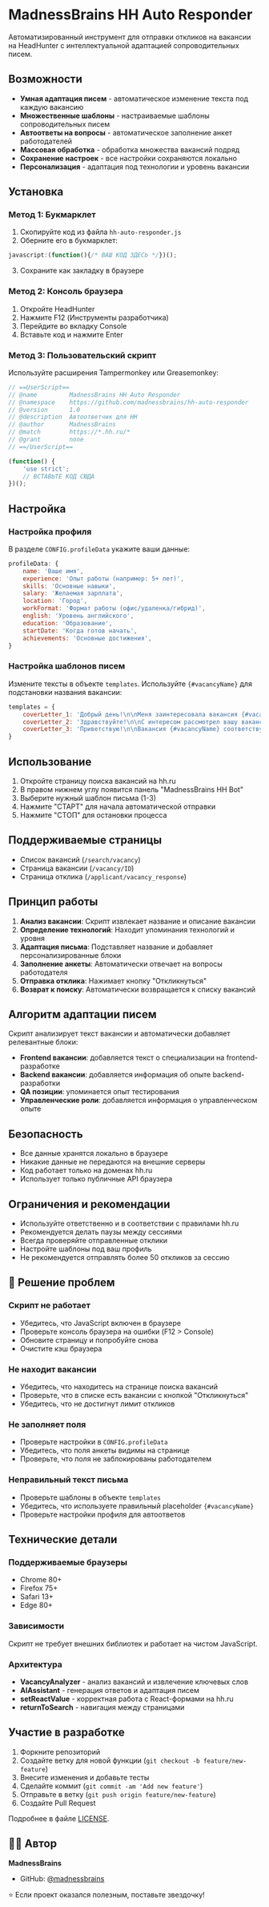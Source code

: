 # MadnessBrains HH Auto Responder

Автоматизированный инструмент для отправки откликов на вакансии на HeadHunter с интеллектуальной адаптацией сопроводительных писем.

##  Возможности

- **Умная адаптация писем** - автоматическое изменение текста под каждую вакансию
- **Множественные шаблоны** - настраиваемые шаблоны сопроводительных писем
- **Автоответы на вопросы** - автоматическое заполнение анкет работодателей
- **Массовая обработка** - обработка множества вакансий подряд
- **Сохранение настроек** - все настройки сохраняются локально
- **Персонализация** - адаптация под технологии и уровень вакансии

##  Установка

### Метод 1: Букмарклет

1. Скопируйте код из файла `hh-auto-responder.js`
2. Оберните его в букмарклет:
```javascript
javascript:(function(){/* ВАШ КОД ЗДЕСЬ */})();
```
3. Сохраните как закладку в браузере

### Метод 2: Консоль браузера

1. Откройте HeadHunter
2. Нажмите F12 (Инструменты разработчика)
3. Перейдите во вкладку Console
4. Вставьте код и нажмите Enter

### Метод 3: Пользовательский скрипт

Используйте расширения Tampermonkey или Greasemonkey:

```javascript
// ==UserScript==
// @name         MadnessBrains HH Auto Responder
// @namespace    https://github.com/madnessbrains/hh-auto-responder
// @version      1.0
// @description  Автоответчик для HH
// @author       MadnessBrains
// @match        https://*.hh.ru/*
// @grant        none
// ==/UserScript==

(function() {
    'use strict';
    // ВСТАВЬТЕ КОД СЮДА
})();
```

##  Настройка

### Настройка профиля

В разделе `CONFIG.profileData` укажите ваши данные:

```javascript
profileData: {
    name: 'Ваше имя',
    experience: 'Опыт работы (например: 5+ лет)',
    skills: 'Основные навыки',
    salary: 'Желаемая зарплата',
    location: 'Город',
    workFormat: 'Формат работы (офис/удаленка/гибрид)',
    english: 'Уровень английского',
    education: 'Образование',
    startDate: 'Когда готов начать',
    achievements: 'Основные достижения',
}
```

### Настройка шаблонов писем

Измените тексты в объекте `templates`. Используйте `{#vacancyName}` для подстановки названия вакансии:

```javascript
templates = {
    coverLetter_1: 'Добрый день!\n\nМеня заинтересовала вакансия {#vacancyName}...',
    coverLetter_2: 'Здравствуйте!\n\nС интересом рассмотрел вашу вакансию {#vacancyName}...',
    coverLetter_3: 'Приветствую!\n\nВакансия {#vacancyName} соответствует моим целям...'
}
```

##  Использование

1. Откройте страницу поиска вакансий на hh.ru
2. В правом нижнем углу появится панель "MadnessBrains HH Bot"
3. Выберите нужный шаблон письма (1-3)
4. Нажмите "СТАРТ" для начала автоматической отправки
5. Нажмите "СТОП" для остановки процесса

##  Поддерживаемые страницы

- Список вакансий (`/search/vacancy`)
- Страница вакансии (`/vacancy/ID`)
- Страница отклика (`/applicant/vacancy_response`)

## Принцип работы

1. **Анализ вакансии**: Скрипт извлекает название и описание вакансии
2. **Определение технологий**: Находит упоминания технологий и уровня
3. **Адаптация письма**: Подставляет название и добавляет персонализированные блоки
4. **Заполнение анкеты**: Автоматически отвечает на вопросы работодателя
5. **Отправка отклика**: Нажимает кнопку "Откликнуться"
6. **Возврат к поиску**: Автоматически возвращается к списку вакансий

##  Алгоритм адаптации писем

Скрипт анализирует текст вакансии и автоматически добавляет релевантные блоки:

- **Frontend вакансии**: добавляется текст о специализации на frontend-разработке
- **Backend вакансии**: добавляется информация об опыте backend-разработки
- **QA позиции**: упоминается опыт тестирования
- **Управленческие роли**: добавляется информация о управленческом опыте

## Безопасность

- Все данные хранятся локально в браузере
- Никакие данные не передаются на внешние серверы
- Код работает только на доменах hh.ru
- Использует только публичные API браузера

##  Ограничения и рекомендации

- Используйте ответственно и в соответствии с правилами hh.ru
- Рекомендуется делать паузы между сессиями
- Всегда проверяйте отправленные отклики
- Настройте шаблоны под ваш профиль
- Не рекомендуется отправлять более 50 откликов за сессию

## 🔧 Решение проблем

### Скрипт не работает
- Убедитесь, что JavaScript включен в браузере
- Проверьте консоль браузера на ошибки (F12 > Console)
- Обновите страницу и попробуйте снова
- Очистите кэш браузера

### Не находит вакансии
- Убедитесь, что находитесь на странице поиска вакансий
- Проверьте, что в списке есть вакансии с кнопкой "Откликнуться"
- Убедитесь, что не достигнут лимит откликов

### Не заполняет поля
- Проверьте настройки в `CONFIG.profileData`
- Убедитесь, что поля анкеты видимы на странице
- Проверьте, что поля не заблокированы работодателем

### Неправильный текст письма
- Проверьте шаблоны в объекте `templates`
- Убедитесь, что используете правильный placeholder `{#vacancyName}`
- Проверьте настройки профиля для автоответов

##  Технические детали

### Поддерживаемые браузеры
- Chrome 80+
- Firefox 75+
- Safari 13+
- Edge 80+

### Зависимости
Скрипт не требует внешних библиотек и работает на чистом JavaScript.

### Архитектура
- **VacancyAnalyzer** - анализ вакансий и извлечение ключевых слов
- **AIAssistant** - генерация ответов и адаптация писем
- **setReactValue** - корректная работа с React-формами на hh.ru
- **returnToSearch** - навигация между страницами

##  Участие в разработке

1. Форкните репозиторий
2. Создайте ветку для новой функции (`git checkout -b feature/new-feature`)
3. Внесите изменения и добавьте тесты
4. Сделайте коммит (`git commit -am 'Add new feature'`)
5. Отправьте в ветку (`git push origin feature/new-feature`)
6. Создайте Pull Request



Подробнее в файле [LICENSE](LICENSE).

## 👨‍💻 Автор

**MadnessBrains**

- GitHub: [@madnessbrains](https://github.com/madnessbrains)



⭐ Если проект оказался полезным, поставьте звездочку!
